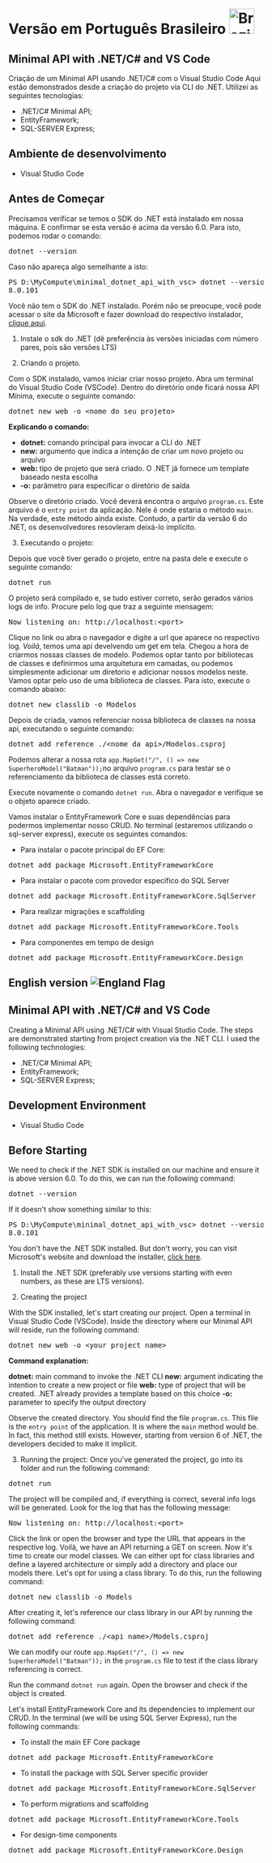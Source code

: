# Versão em Português Brasileiro <img src="https://upload.wikimedia.org/wikipedia/commons/0/05/Flag_of_Brazil.svg" alt="Brazil Flag" width="50px">

## Minimal API with .NET/C# and VS Code

Criação de um Minimal API usando .NET/C# com o Visual Studio Code
Aqui estão demonstrados desde a criação do projeto via CLI do .NET.
Utilizei as seguintes tecnologias:

* .NET/C# Minimal API;
* EntityFramework;
* SQL-SERVER Express;

## Ambiente de desenvolvimento

* Visual Studio Code

## Antes de Começar

Precisamos verificar se temos o SDK do .NET está instalado em nossa máquina. E confirmar se esta versão é acima da versão 6.0. Para isto, podemos rodar o comando:

<pre>dotnet --version</pre>

Caso não apareça algo semelhante a isto:

<pre>PS D:\MyCompute\minimal_dotnet_api_with_vsc> dotnet --version
8.0.101</pre>

Você não tem o SDK do .NET instalado. Porém não se preocupe, você pode acessar o site da Microsoft e fazer download do respectivo instalador, [clique aqui](https://dotnet.microsoft.com).

1. Instale o sdk do .NET (dê preferência às versões iniciadas com número pares, pois são versões LTS)

2. Criando o projeto.

Com o SDK instalado, vamos iniciar criar nosso projeto. Abra um terminal do Visual Studio Code (VSCode). Dentro do diretório onde ficará nossa API Mínima, execute o seguinte comando:

<pre>dotnet new web -o &ltnome_do_seu_projeto&gt</pre>

__Explicando o comando:__

* __dotnet:__ comando principal para invocar a CLI do .NET
* __new:__ argumento que indica a intenção de criar um novo projeto ou arquivo
* __web:__ tipo de projeto que será criado. O .NET já fornece um template baseado nesta escolha
* __-o:__ parâmetro para especificar o diretório de saída

Observe o diretório criado. Você deverá encontra o arquivo <code>program.cs</code>. Este arquivo é o <code>entry point</code> da aplicação. Nele é onde estaria o método <code>main</code>. Na verdade, este método ainda existe. Contudo, a partir da versão 6 do .NET, os desenvolvedores resovleram deixá-lo implícito.

3. Executando o projeto:

Depois que você tiver gerado o projeto, entre na pasta dele e execute o seguinte comando:

<pre>dotnet run</pre>

O projeto será compilado e, se tudo estiver correto, serão gerados vários logs de info. Procure pelo log que traz a seguinte mensagem:

<pre>Now listening on: http://localhost:&ltport&gt</pre>

Clique no link ou abra o navegador e digite a url que aparece no respectivo log. _Voilá_, temos uma api develvendo um get em tela. Chegou a hora de criarmos nossas classes de modelo. Podemos optar tanto por bibliotecas de classes e definirmos uma arquitetura em camadas, ou podemos simplesmente adicionar um diretorio e adicionar nossos modelos neste.
Vamos optar pelo uso de uma biblioteca de classes. Para isto, execute o comando abaixo:

<pre>dotnet new classlib -o Modelos</pre>

Depois de criada, vamos referenciar nossa biblioteca de classes na nossa api, executando o seguinte comando:

<pre>dotnet add reference ./&ltnome_da_api&gt/Modelos.csproj</pre>

Podemos alterar a nossa rota <code>app.MapGet("/", () => new SuperheroModel("Batman"));</code>no arquivo <code>program.cs</code> para testar se o referenciamento da biblioteca de classes está correto.

Execute novamente o comando <code>dotnet run</code>. Abra o navegador e verifique se o objeto aparece criado.

Vamos instalar o EntityFramework Core e suas dependências para podermos implementar nosso CRUD.
No terminal (estaremos utilizando o sql-server express), execute os seguintes comandos:

- Para instalar o pacote principal do EF Core:

<pre>dotnet add package Microsoft.EntityFrameworkCore</pre>

- Para instalar o pacote com provedor específico do SQL Server

<pre>dotnet add package Microsoft.EntityFrameworkCore.SqlServer</pre>

- Para realizar migrações e scaffolding

<pre>dotnet add package Microsoft.EntityFrameworkCore.Tools</pre>

- Para componentes em tempo de design

<pre>dotnet add package Microsoft.EntityFrameworkCore.Design</pre>


## English version ![England Flag](https://upload.wikimedia.org/wikipedia/en/thumb/b/be/Flag_of_England.svg/50px-Flag_of_England.svg.png)

## Minimal API with .NET/C# and VS Code

Creating a Minimal API using .NET/C# with Visual Studio Code. The steps are demonstrated starting from project creation via the .NET CLI. I used the following technologies:

* .NET/C# Minimal API;
* EntityFramework;
* SQL-SERVER Express;

## Development Environment

* Visual Studio Code

## Before Starting

We need to check if the .NET SDK is installed on our machine and ensure it is above version 6.0. To do this, we can run the following command:

<pre>dotnet --version</pre>

If it doesn't show something similar to this:

<pre>PS D:\MyCompute\minimal_dotnet_api_with_vsc> dotnet --version
8.0.101</pre>

You don't have the .NET SDK installed. But don't worry, you can visit Microsoft's website and download the installer, [click here](https://dotnet.microsoft.com).

1. Install the .NET SDK (preferably use versions starting with even numbers, as these are LTS versions).

2. Creating the project

With the SDK installed, let's start creating our project. Open a terminal in Visual Studio Code (VSCode). Inside the directory where our Minimal API will reside, run the following command:

<pre>dotnet new web -o &ltyour_project_name&gt</pre>

__Command explanation:__

__dotnet:__ main command to invoke the .NET CLI
__new:__ argument indicating the intention to create a new project or file
__web:__ type of project that will be created. .NET already provides a template based on this choice
__-o:__ parameter to specify the output directory

Observe the created directory. You should find the file <code>program.cs</code>. This file is the <code>entry point</code> of the application. It is where the <code>main</code> method would be. In fact, this method still exists. However, starting from version 6 of .NET, the developers decided to make it implicit.

3. Running the project:
Once you've generated the project, go into its folder and run the following command:

<pre>dotnet run</pre>
The project will be compiled and, if everything is correct, several info logs will be generated. Look for the log that has the following message:

<pre>Now listening on: http://localhost:&ltport&gt</pre>
Click the link or open the browser and type the URL that appears in the respective log. Voilá, we have an API returning a GET on screen. Now it's time to create our model classes. We can either opt for class libraries and define a layered architecture or simply add a directory and place our models there. Let's opt for using a class library. To do this, run the following command:

<pre>dotnet new classlib -o Models</pre>
After creating it, let's reference our class library in our API by running the following command:

<pre>dotnet add reference ./&ltapi_name&gt/Models.csproj</pre>
We can modify our route <code>app.MapGet("/", () => new SuperheroModel("Batman"));</code> in the <code>program.cs</code> file to test if the class library referencing is correct.

Run the command <code>dotnet run</code> again. Open the browser and check if the object is created.

Let's install EntityFramework Core and its dependencies to implement our CRUD. In the terminal (we will be using SQL Server Express), run the following commands:

- To install the main EF Core package

<pre>dotnet add package Microsoft.EntityFrameworkCore</pre>

- To install the package with SQL Server specific provider

<pre>dotnet add package Microsoft.EntityFrameworkCore.SqlServer</pre>

- To perform migrations and scaffolding

<pre>dotnet add package Microsoft.EntityFrameworkCore.Tools</pre>

- For design-time components

<pre>dotnet add package Microsoft.EntityFrameworkCore.Design</pre>
